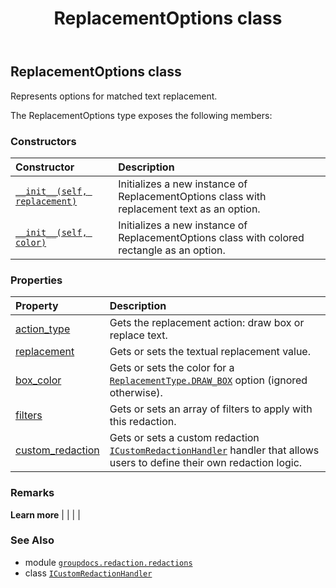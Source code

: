 ﻿---
title: ReplacementOptions class
second_title: GroupDocs.Redaction for Python via .NET API References
description: 
type: docs
weight: 220
url: /groupdocs.redaction.redactions/replacementoptions/
is_root: false
---

## ReplacementOptions class

Represents options for matched text replacement.



The ReplacementOptions type exposes the following members:

### Constructors
| Constructor | Description |
| :- | :- |
| [`__init__(self, replacement)`](/redaction/python-net/groupdocs.redaction.redactions/replacementoptions/__init__/#str) | Initializes a new instance of ReplacementOptions class with replacement text as an option. |
| [`__init__(self, color)`](/redaction/python-net/groupdocs.redaction.redactions/replacementoptions/__init__/#aspose.pydrawing.color) | Initializes a new instance of ReplacementOptions class with colored rectangle as an option. |


### Properties
| Property | Description |
| :- | :- |
| [action_type](/redaction/python-net/groupdocs.redaction.redactions/replacementoptions/action_type) | Gets the replacement action: draw box or replace text. |
| [replacement](/redaction/python-net/groupdocs.redaction.redactions/replacementoptions/replacement) | Gets or sets the textual replacement value. |
| [box_color](/redaction/python-net/groupdocs.redaction.redactions/replacementoptions/box_color) | Gets or sets the color for a [`ReplacementType.DRAW_BOX`](/redaction/python-net/groupdocs.redaction.redactions/replacementtype#DRAW_BOX) option (ignored otherwise). |
| [filters](/redaction/python-net/groupdocs.redaction.redactions/replacementoptions/filters) | Gets or sets an array of filters to apply with this redaction. |
| [custom_redaction](/redaction/python-net/groupdocs.redaction.redactions/replacementoptions/custom_redaction) | Gets or sets a custom redaction [`ICustomRedactionHandler`](/redaction/python-net/groupdocs.redaction.redactions/icustomredactionhandler) handler that allows users to define their own redaction logic. |



### Remarks 


**Learn more** |
|
 |
 |

### See Also
* module [`groupdocs.redaction.redactions`](..)
* class [`ICustomRedactionHandler`](/redaction/python-net/groupdocs.redaction.redactions/icustomredactionhandler)
